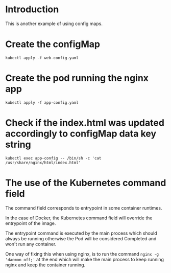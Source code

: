 # Introduction

This is another example of using config maps.


# Create the configMap

`kubectl apply -f web-config.yaml`


# Create the pod running the nginx app

`kubectl apply -f app-config.yaml`


# Check if the index.html was updated accordingly to configMap data key string

`kubectl exec app-config -- /bin/sh -c 'cat /usr/share/nginx/html/index.html'`


# The use of the Kubernetes command field

The command field corresponds to entrypoint in some container runtimes.

In the case of Docker, the Kubernetes command field will override the entrypoint of the image.

The entrypoint command is executed by the main process which should always be running otherwise the Pod will be considered Completed and won't run any container.

One way of fixing this when using nginx, is to run the command `nginx -g 'daemon off;'` at the end which will make the main process to keep running nginx and keep the container running.